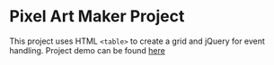 # Pixel Art Maker Project

This project uses HTML `<table>` to create a grid and jQuery for event handling. Project demo can be found [here](https://ssaleem.github.io/PixelArtMaker/)

